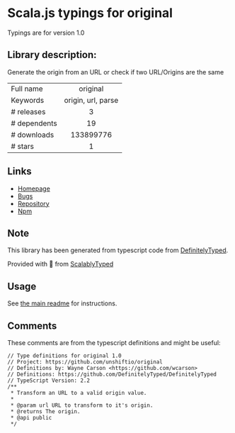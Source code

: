 
# Scala.js typings for original

Typings are for version 1.0

## Library description:
Generate the origin from an URL or check if two URL/Origins are the same

|                    |                 |
| ------------------ | :-------------: |
| Full name          | original |
| Keywords           | origin, url, parse |
| # releases         | 3 |
| # dependents       | 19 |
| # downloads        | 133899776 |
| # stars            | 1 |

## Links
- [Homepage](https://github.com/unshiftio/original#readme)
- [Bugs](https://github.com/unshiftio/original/issues)
- [Repository](https://github.com/unshiftio/original)
- [Npm](https://www.npmjs.com/package/original)
    


## Note
This library has been generated from typescript code from [DefinitelyTyped](https://definitelytyped.org).

Provided with :purple_heart: from [ScalablyTyped](https://github.com/oyvindberg/ScalablyTyped)

## Usage
See [the main readme](../../readme.md) for instructions.

## Comments

These comments are from the typescript definitions and might be useful:
```
// Type definitions for original 1.0
// Project: https://github.com/unshiftio/original
// Definitions by: Wayne Carson <https://github.com/wcarson>
// Definitions: https://github.com/DefinitelyTyped/DefinitelyTyped
// TypeScript Version: 2.2
/**
 * Transform an URL to a valid origin value.
 *
 * @param url URL to transform to it's origin.
 * @returns The origin.
 * @api public
 */

```

